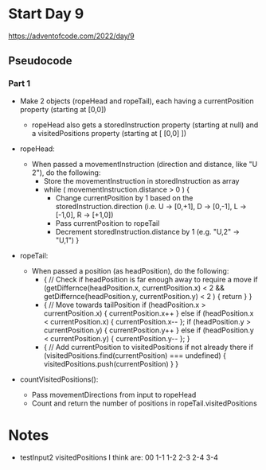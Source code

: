 # Start Day 9

https://adventofcode.com/2022/day/9

## Pseudocode

### Part 1

- Make 2 objects (ropeHead and ropeTail), each having a currentPosition property (starting at [0,0])
    - ropeHead also gets a storedInstruction property (starting at null) and a visitedPositions property (starting at [ [0,0] ])

- ropeHead:
    - When passed a movementInstruction (direction and distance, like "U 2"), do the following:
        - Store the movementInstruction in storedInstruction as array
        - while ( movementInstruction.distance > 0 ) {
            - Change currentPosition by 1 based on the storedInstruction.direction (i.e. U -> [0,+1], D -> [0,-1], L -> [-1,0], R -> [+1,0])
            - Pass currentPosition to ropeTail
            - Decrement storedInstruction.distance by 1 (e.g. "U,2" -> "U,1")
            }

- ropeTail:
    - When passed a position (as headPosition), do the following:
        - { // Check if headPosition is far enough away to require a move
            if (getDiffernce(headPosition.x, currentPosition.x) < 2 && getDiffernce(headPosition.y, currentPosition.y) < 2 ) {
                return
            }
        }
        - { // Move towards tailPosition
            if (headPosition.x > currentPosition.x) {
                currentPosition.x++
            } else if (headPosition.x < currentPosition.x) {
                    currentPosition.x--
            };
            if (headPosition.y > currentPosition.y) {
                    currentPosition.y++
            } else if (headPosition.y < currentPosition.y) {
                    currentPosition.y--
            };
        }
        - { // Add currentPosition to visitedPositions if not already there
            if (visitedPositions.find(currentPosition) === undefined) {
                visitedPositions.push(currentPosition)
            }
        }

- countVisitedPositions(): 
    - Pass movementDirections from input to ropeHead
    - Count and return the number of positions in ropeTail.visitedPositions

# Notes

- testInput2 visitedPositions I think are:
00
1-1
1-2
2-3
2-4
3-4